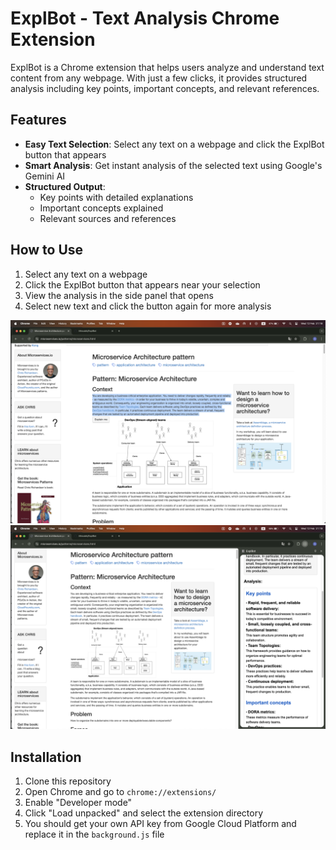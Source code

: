 # ExplBot - Text Analysis Chrome Extension

ExplBot is a Chrome extension that helps users analyze and understand text content from any webpage. With just a few clicks, it provides structured analysis including key points, important concepts, and relevant references.

## Features

- **Easy Text Selection**: Select any text on a webpage and click the ExplBot button that appears
- **Smart Analysis**: Get instant analysis of the selected text using Google's Gemini AI
- **Structured Output**: 
  - Key points with detailed explanations
  - Important concepts explained
  - Relevant sources and references

## How to Use

1. Select any text on a webpage
2. Click the ExplBot button that appears near your selection
3. View the analysis in the side panel that opens
4. Select new text and click the button again for more analysis

![alt text](images/how-to-use1.png)
![alt text](images/how-to-use2.png)

## Installation

1. Clone this repository
2. Open Chrome and go to `chrome://extensions/`
3. Enable "Developer mode"
4. Click "Load unpacked" and select the extension directory
5. You should get your own API key from Google Cloud Platform and replace it in the `background.js` file